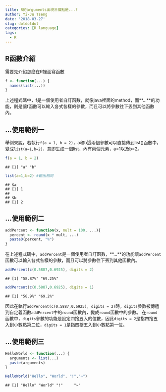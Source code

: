 ```yaml
---
title: R的arguments出現三個點是...?
author: Yi-Ju Tseng
date: '2018-03-27'
slug: dotdotdot
categories: [R language]
tags:
  - R
---
```


## R函數介紹

需要先介紹怎麼在R裡面寫函數

```r
f <- function(...) { 
  names(list(...)) 
} 
```
上述程式碼中，f是一個使用者自訂函數，就像java裡面的method，而**…**的功能，則是讓f函數可以輸入各式各樣的參數，而且可以將參數往下丟到其他函數內。

## ...使用範例一

舉例來說，若執行`f(a = 1, b = 2)`，a和b這兩個參數可以直接傳到list()函數中，變成`list(a=1,b=2)`，意即生成一個list，內有兩個元素，a=1以及b=2。

```r
f(a = 1, b = 2)
```

```
## [1] "a" "b"
```

```r
list(a=1,b=2) #輸出相同
```

```
## $a
## [1] 1
## 
## $b
## [1] 2
```

## ...使用範例二


```r
addPercent <- function(x, mult = 100, ...){ 
  percent <- round(x * mult, ...) 
  paste0(percent, "%") 
}
```

在上述程式碼中，`addPercent`是一個使用者自訂函數，**…**的功能讓`addPercent`函數可以輸入各式各樣的參數，而且可以將參數往下丟到其他函數內。

```r
addPercent(c(0.5887,0.6925), digits = 2)
```

```
## [1] "58.87%" "69.25%"
```

```r
addPercent(c(0.5887,0.6925), digits = 1)
```

```
## [1] "58.9%" "69.2%"
```
因此在執行`addPercent(c(0.5887,0.6925), digits = 2)`時，`digits`參數被傳遞到自定義函數`addPercent`中的`round`函數內，變成`round`函數中的參數。
在`round`函數中，`digits`參數的功能是設定四捨五入的位數，因此`digits = 2`是指四捨五入到小數點第二位，`digits = 1`是指四捨五入到小數點第一位。


## ...使用範例三

```r
HelloWorld <- function(...) {
  arguments <- list(...) 
  paste(arguments)
} 
```

```r
HelloWorld("Hello", "World", "!","~")
```

```
## [1] "Hello" "World" "!"     "~"
```
